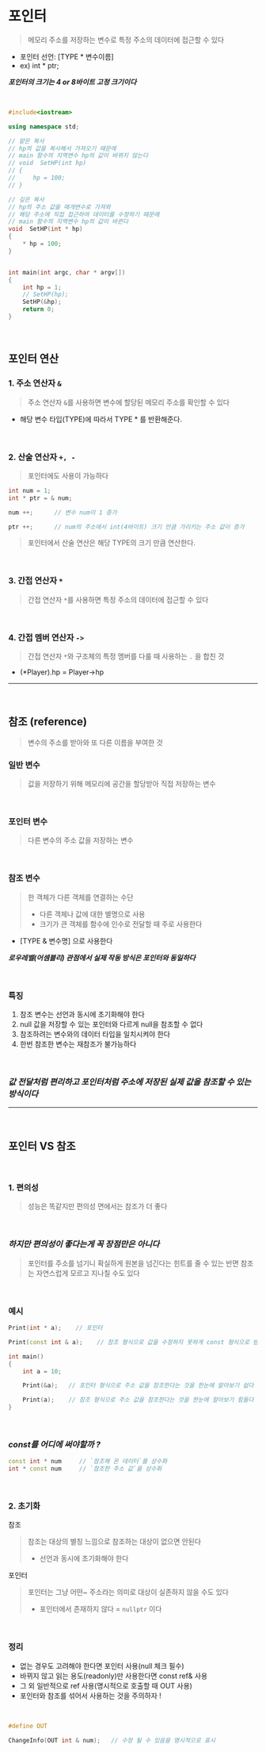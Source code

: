 # 포인터 
> 메모리 주소를 저장하는 변수로 특정 주소의 데이터에 접근할 수 있다

 * 포인터 선언: [TYPE * 변수이름]
 * ex) int * ptr;

***포인터의 크기는 4 or 8바이트 고정 크기이다***
 
<br>

``` cpp
#include<iostream>

using namespace std;

// 얕은 복사
// hp의 값을 복사해서 가져오기 때문에
// main 함수의 지역변수 hp의 값이 바뀌지 않는다
// void  SetHP(int hp)
// {
//     hp = 100;
// }

// 깊은 복사
// hp의 주소 값을 매개변수로 가져와
// 해당 주소에 직접 접근하여 데이터를 수정하기 때문에
// main 함수의 지역변수 hp의 값이 바뀐다
void  SetHP(int * hp)
{
    * hp = 100;
}


int main(int argc, char * argv[])
{
    int hp = 1;
    // SetHP(hp);
    SetHP(&hp); 
    return 0;
}
```

<br>

## 포인터 연산


### 1. 주소 연산자 `&`
> 주소 연산자 `&`를 사용하면 변수에 할당된 메모리 주소를 확인할 수 있다

 * 해당 변수 타입(TYPE)에 따라서 TYPE * 를 반환해준다.

<br>

### 2. 산술 연산자 `+, -`
> 포인터에도 사용이 가능하다

``` cpp
int num = 1;
int * ptr = & num;

num ++;      // 변수 num이 1 증가

ptr ++;      // num의 주소에서 int(4바이트) 크기 만큼 가리키는 주소 값이 증가
```

> 포인터에서 산술 연산은 해당 TYPE의 크기 만큼 연산한다.

<br>

### 3. 간접 연산자 `*`
> 간접 연산자 `*`를 사용하면 특정 주소의 데이터에 접근할 수 있다

<br>

### 4. 간접 멤버 연산자 `->`
> 간접 연산자 `*`와 구조체의 특정 멤버를 다룰 때 사용하는 `.` 을 합친 것

 * (*Player).hp = Player->hp 
---

<br>

## 참조 (reference)
> 변수의 주소를 받아와 또 다른 이름을 부여한 것 

### 일반 변수
> 값을 저장하기 위해 메모리에 공간을 할당받아 직접 저장하는 변수

<br>

### 포인터 변수
> 다른 변수의 주소 값을 저장하는 변수

<br>

### 참조 변수
> 한 객체가 다른 객체를 연결하는 수단
> * 다른 객체나 값에 대한 별명으로 사용
> * 크기가 큰 객체를 함수에 인수로 전달할 때 주로 사용한다

 * [TYPE & 변수명] 으로 사용한다

***로우레벨(어셈블리) 관점에서 실제 작동 방식은 포인터와 동일하다***

<br>

### 특징
1. 참조 변수는 선언과 동시에 초기화해야 한다
2. null 값을 저장할 수 있는 포인터와 다르게 null을 참조할 수 없다
3. 참조하려는 변수와의 데이터 타입을 일치시켜야 한다
4. 한번 참조한 변수는 재참조가 불가능하다

<br>

### ***값 전달처럼 편리하고 포인터처럼 주소에 저장된 실제 값을 참조할 수 있는 방식이다***
---

<br>

## 포인터 VS 참조

<br>

### 1. 편의성
> 성능은 똑같지만 편의성 면에서는 참조가 더 좋다

<br>

### ***하지만 편의성이 좋다는게 꼭 장점만은 아니다***
> 포인터를 주소를 넘기니 확실하게 원본을 넘긴다는 힌트를 줄 수 있는 반면 참조는 자연스럽게 모르고 지나칠 수도 있다

<br>

### 예시
``` cpp
Print(int * a);    // 포인터

Print(const int & a);    // 참조 형식으로 값을 수정하지 못하게 const 형식으로 받아오는 것이 좋다 

int main()
{
    int a = 10;

    Print(&a);   // 포인터 형식으로 주소 값을 참조한다는 것을 한눈에 알아보기 쉽다

    Print(a);    // 참조 형식으로 주소 값을 참조한다는 것을 한눈에 알아보기 힘들다
}
```

<br>

### ***const를 어디에 써야할까 ?***
``` cpp
const int * num     // `참조해 온 데이터`를 상수화
int * const num     // `참조한 주소 값`을 상수화
```


<br>

### 2. 초기화

참조
> 참조는 대상의 별칭 느낌으로 참조하는 대상이 없으면 안된다
> * 선언과 동시에 초기화해야 한다 

포인터
> 포인터는 그냥 어떤~ 주소라는 의미로 대상이 실존하지 않을 수도 있다
> * 포인터에서 존재하지 않다 = `nullptr` 이다

<br>

### 정리
 * 없는 경우도 고려해야 한다면 포인터 사용(null 체크 필수)
 * 바뀌지 않고 읽는 용도(readonly)만 사용한다면 const ref& 사용
 * 그 외 일반적으로 ref 사용(명시적으로 호출할 때 OUT 사용)
 * 포인터와 참조를 섞어서 사용하는 것을 주의하자 ! 

<br>

``` cpp
#define OUT

ChangeInfo(OUT int & num);   // 수정 될 수 있음을 명시적으로 표시
```

